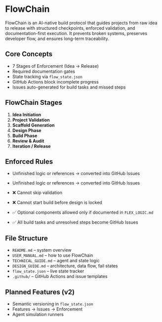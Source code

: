 # FlowChain

FlowChain is an AI-native build protocol that guides projects from raw idea to release with structured checkpoints, enforced validation, and documentation-first execution. It prevents broken systems, preserves developer flow, and ensures long-term traceability.

## Core Concepts

- 7 Stages of Enforcement (Idea → Release)
- Required documentation gates
- State tracking via `flow_state.json`
- GitHub Actions block incomplete progress
- Issues auto-generated for build tasks and missed steps

## FlowChain Stages

1. **Idea Initiation**
2. **Project Validation**
3. **Scaffold Generation**
4. **Design Phase**
5. **Build Phase**
6. **Review & Audit**
7. **Iteration / Release**

## Enforced Rules
- Unfinished logic or references → converted into GitHub Issues

- Unfinished logic or references → converted into GitHub Issues


- ❌ Cannot skip validation
- ❌ Cannot start build before design is locked
- ✅ Optional components allowed only if documented in `FLEX_LOGIC.md`
- ✅ All build tasks and unresolved steps become GitHub Issues

## File Structure

- `README.md` – system overview
- `USER_MANUAL.md` – how to use FlowChain
- `TECHNICAL_GUIDE.md` – agent and state logic
- `DESIGN_GUIDE.md` – architecture, data flow, fail states
- `flow_state.json` – live state tracker
- `.github/` – GitHub Actions and issue templates

## Planned Features (v2)

- Semantic versioning in `flow_state.json`
- Features → Issues → Enforcement
- Agent simulation runners

